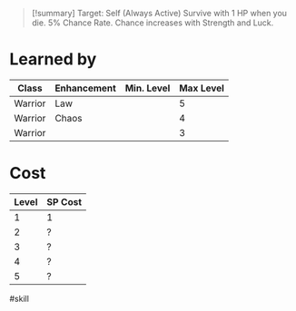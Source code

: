 > [!summary]
> Target: Self (Always Active)
> Survive with  1 HP when you die.
> 5% Chance Rate.
> Chance increases with Strength and Luck.
# Learned by
| Class   | Enhancement | Min. Level | Max Level |
| ------- | ----------- | ---------- | --------- |
| Warrior | Law         |            | 5         |
| Warrior | Chaos       |            | 4         |
| Warrior |             |            | 3         | 
# Cost
| Level | SP Cost |
| ----- | ------- |
| 1     | 1       |
| 2     | ?       |
| 3     | ?       |
| 4     | ?       |
| 5     | ?       | 

#skill 